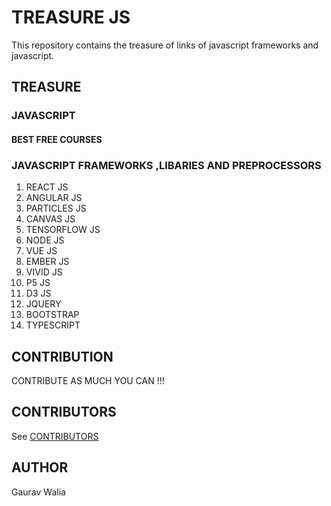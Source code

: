 # TREASURE JS

This repository contains the treasure of links of javascript frameworks and javascript.

## TREASURE

### JAVASCRIPT

#### BEST FREE COURSES

### JAVASCRIPT FRAMEWORKS ,LIBARIES AND PREPROCESSORS

1. REACT JS
2. ANGULAR JS
3. PARTICLES JS
4. CANVAS JS
5. TENSORFLOW JS
6. NODE JS
7. VUE JS
8. EMBER JS
9. VIVID JS
10. P5 JS
11. D3 JS
12. JQUERY
13. BOOTSTRAP
14. TYPESCRIPT

## CONTRIBUTION

CONTRIBUTE AS MUCH YOU CAN !!!

## CONTRIBUTORS

See [CONTRIBUTORS](CONTRIBUTORS.md)

## AUTHOR

Gaurav Walia